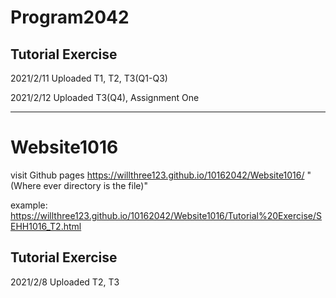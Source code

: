 # Program2042

## Tutorial Exercise

2021/2/11 Uploaded T1, T2, T3(Q1-Q3)

2021/2/12 Uploaded T3(Q4), Assignment One

___

# Website1016

visit Github pages https://willthree123.github.io/10162042/Website1016/ "(Where ever directory is the file)"

example: https://willthree123.github.io/10162042/Website1016/Tutorial%20Exercise/SEHH1016_T2.html

## Tutorial Exercise

2021/2/8 Uploaded T2, T3
